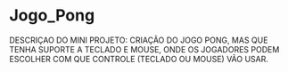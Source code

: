 # Jogo_Pong
DESCRIÇAO DO MINI PROJETO: CRIAÇÃO DO JOGO PONG, MAS QUE TENHA  SUPORTE A TECLADO E MOUSE, ONDE OS JOGADORES PODEM ESCOLHER COM  QUE CONTROLE (TECLADO OU MOUSE) VÃO USAR.
